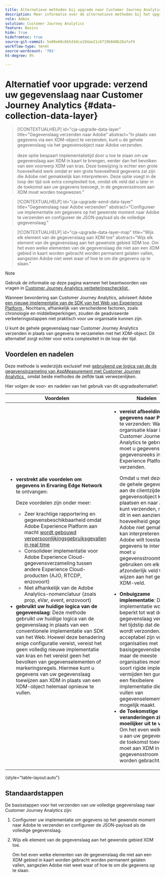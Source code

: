 ```yaml
---
title: Alternatieve methoden bij upgrade naar Customer Journey Analytics
description: Meer informatie over de alternatieve methoden bij het upgraden naar Customer Journey Analytics
role: Admin
solution: Customer Journey Analytics
feature: Basics
hide: true
hidefromtoc: true
source-git-commit: 5e80e68c6b5d3dca19dae21c6719b040b28afaf9
workflow-type: tm+mt
source-wordcount: '701'
ht-degree: 0%

---
```


# Alternatief voor upgrade: verzend uw gegevenslaag naar Customer Journey Analytics {#data-collection-data-layer}

<!-- markdownlint-disable MD034 -->

>[!CONTEXTUALHELP]
>id="cja-upgrade-data-layer"
>title="Gegevenslaag verzenden naar Adobe"
>abstract="In plaats van gegevens via een XDM-object te verzenden, kunt u de gehele gegevenslaag via het gegevensobject naar Adobe verzenden.<br><br> deze optie bespaart implementatietijd door u toe te staan om uw gegevenslaag aan XDM in kaart te brengen, eerder dan het bevolken van een voorwerp XDM van kras. Deze toewijzing is echter een grote hoeveelheid werk omdat er een grote hoeveelheid gegevens zal zijn die Adobe niet gemakkelijk kan interpreteren. Deze optie voegt in de loop der tijd ook extra complexiteit toe, omdat elk veld dat u later in de toekomst aan uw gegevens toevoegt, in de gegevensstroom aan XDM moet worden toegewezen."

<!-- markdownlint-enable MD034 -->

<!-- markdownlint-disable MD034 -->

>[!CONTEXTUALHELP]
>id="cja-upgrade-send-data-layer"
>title="Gegevenslaag naar Adobe verzenden"
>abstract="Configureer uw implementatie om gegevens op het gewenste moment naar Adobe te verzenden en configureer de JSON-payload als de volledige gegevenslaag."

<!-- markdownlint-enable MD034 -->

<!-- markdownlint-disable MD034 -->

>[!CONTEXTUALHELP]
>id="cja-upgrade-data-layer-map"
>title="Wijs elk element van de gegevenslaag aan XDM toe"
>abstract="Wijs elk element van de gegevenslaag aan het gewenste gebied XDM toe. Om het even welke elementen van de gegevenslaag die niet aan een XDM gebied in kaart worden gebracht worden permanent gelaten vallen, aangezien Adobe niet weet waar of hoe te om die gegevens op te slaan."

<!-- markdownlint-enable MD034 -->

>[!NOTE]
> 
>Gebruik de informatie op deze pagina wanneer het beantwoorden van vragen in [ Customer Journey Analytics verbeteringschecklist ](https://gigazelle.github.io/cja-ttv/).

Wanneer bevordering aan Customer Journey Analytics, adviseert Adobe [ een nieuwe implementatie van de SDK van het Web van Experience Platform ](/help/getting-started/cja-upgrade/cja-upgrade-recommendations.md). Nochtans, afhankelijk van verscheidene factoren, zoals chronologie en middelbeperkingen, zouden de geadviseerde verbeteringsstappen niet praktisch voor uw organisatie kunnen zijn.

U kunt de gehele gegevenslaag naar Customer Journey Analytics verzenden in plaats van gegevens te verzamelen met het XDM-object. Dit alternatief zorgt echter voor extra complexiteit in de loop der tijd.

## Voordelen en nadelen

Deze methode is wederzijds exclusief met [ gebruikend uw logica van de de gegevensinzameling van AppMeasurement met Customer Journey Analytics ](/help/getting-started/cja-upgrade/cja-upgrade-alternative-appmeasurement.md), omdat beide methodes de zelfde taak verwezenlijken.

Hier volgen de voor- en nadelen van het gebruik van dit upgradealternatief:

| Voordelen | Nadelen |
|----------|---------|
| <ul><li>**verstrekt alle voordelen om gegevens in Ervaring Edge Network** te ontvangen: <p>Deze voordelen zijn onder meer:</p><ul><li>Zeer krachtige rapportering en gegevensbeschikbaarheid omdat Adobe Experience Platform aan macht [ wordt gebouwd verpersoonlijkingsgebruiksgevallen in real time ](https://experienceleague.adobe.com/docs/experience-platform/destinations/ui/activate/configure-personalization-destinations.html)</li><li>Consolideer implementatie voor Adobe Experience Cloud-gegevensverzameling tussen andere Experience Cloud-producten (AJO, RTCDP, enzovoort)</li><li>Niet afhankelijk van de Adobe Analytics-nomenclatuur (zoals prop, eVar, event, enzovoort)</li></ul><li>**gebruikt uw huidige logica van de gegevenslaag**: Deze methode gebruikt uw huidige logica van de gegevenslaag in plaats van een conventionele implementatie van SDK van het Web. Hoewel deze benadering enige configuratie vereist, vereist het geen volledig nieuwe implementatie van kras en het vereist geen het bevolken van gegevenselementen of markeringsregels. Hiermee kunt u gegevens van uw gegevenslaag toewijzen aan XDM in plaats van een XDM-object helemaal opnieuw te vullen.</li></ul> | <ul><li>**vereist afbeelding om gegevens naar Platform** te verzenden: Wanneer uw organisatie klaar is om Customer Journey Analytics te gebruiken, moet u gegevens naar een gegevensreeks in Adobe Experience Platform verzenden. <p>Omdat u met deze optie de gehele gegevenslaag aan de clientzijde in het gegevensobject kunt plaatsen en naar Adobe kunt verzenden, resulteert dit in een aanzienlijke hoeveelheid gegevens die Adobe niet gemakkelijk kan interpreteren. Als u Adobe wilt toestaan de gegevens te interpreteren, moet u gegevensstroomtoewijzing gebruiken om elk afzonderlijk veld toe te wijzen aan het gewenste XDM-veld.</p></li><li>**Onbuigzame implementatie**: De implementatie wordt beperkt tot wat de gegevenslaag verstrekt op het tijdstip dat de slag wordt verzonden. Dit kan acceptabel zijn voor organisaties met basisgegevensbehoeften, maar de meeste organisaties moeten dit soort rigide implementatie vermijden ten gunste van een flexibelere implementatie die het vullen van gegevenselementen mogelijk maakt.</li><li>**de Toekomstige veranderingen zijn moeilijker uit te voeren**: Om het even welk gebied u aan uw gegevens later in de toekomst toevoegt moet aan XDM in de gegevensstroom in kaart worden gebracht.</li></ul> |

{style="table-layout:auto"}

## Standaardstappen

De basisstappen voor het verzenden van uw volledige gegevenslaag naar Customer Journey Analytics zijn:

1. Configureer uw implementatie om gegevens op het gewenste moment naar Adobe te verzenden en configureer de JSON-payload als de volledige gegevenslaag.

1. Wijs elk element van de gegevenslaag aan het gewenste gebied XDM toe.

   Om het even welke elementen van de gegevenslaag die niet aan een XDM gebied in kaart worden gebracht worden permanent gelaten vallen, aangezien Adobe niet weet waar of hoe te om die gegevens op te slaan.



